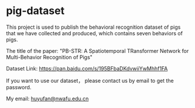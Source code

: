 # pig-dataset
This project is used to publish the behavioral recognition dataset of pigs that we have collected and produced, which contains seven behaviors of pigs.

The title of the paper: "PB-STR: A Spatiotemporal TRansformer Network for Multi-Behavior Recognition of Pigs"

Dataset Link: https://pan.baidu.com/s/195BFbaDKdvwiiYwMhhf1FA

If you want to use our dataset， please contact us by email to get the password.

My email: huyufan@nwafu.edu.cn
